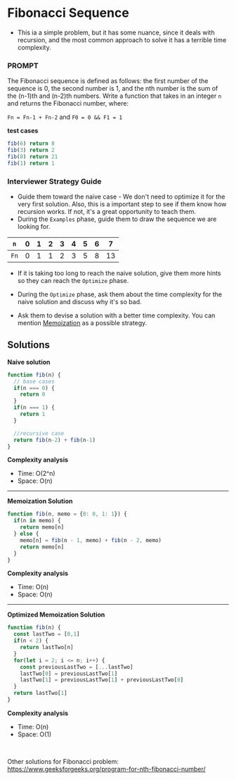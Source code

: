 # **Fibonacci Sequence**

- This ia a simple problem, but it has some nuance, since it deals  with recursion, and the most common approach to solve it has a terrible time complexity.

### **PROMPT**
The Fibonacci sequence is defined as follows: the first number of the sequence is 0, the second number is 1, and the nth number is the sum of the (n-1)th and (n-2)th numbers. Write a function that takes in an integer `n` and returns the Fibonacci number, where:

`Fn = Fn-1 + Fn-2` and `F0 = 0 && F1 = 1`

**test cases**

```js
fib(6) return 8
fib(3) return 2
fib(8) return 21
fib(1) return 1
```

### Interviewer Strategy Guide

- Guide them toward the naive case - We don't need to optimize it for the very first solution. Also, this is a important step to see if them know how recursion works. If not, it's a great opportunity to teach them.
- During the `Examples` phase, guide them to draw the sequence we are looking for.

`n` | 0 | 1 | 2 | 3 | 4 | 5 | 6 | 7
--- | --- | --- | --- | --- | --- | --- | --- | ---
`Fn` | 0 | 1 | 1 | 2 | 3 | 5 | 8 | 13

- If it is taking too long to reach the naive solution, give them more hints so they can reach the `Optimize` phase.

- During the `Optimize` phase, ask them about the time complexity for the naive solution and discuss why it's so bad.
- Ask them to devise a solution with a better time complexity. You can mention [Memoization](https://en.wikipedia.org/wiki/Memoization) as a possible strategy.


## **Solutions**

**Naive solution**

```js
function fib(n) {
  // base cases
  if(n === 0) {
    return 0
  }
  if(n === 1) {
    return 1
  }

  //recursive case
  return fib(n-2) + fib(n-1)
}
```

**Complexity analysis**

- Time: O(2^n)
- Space: O(n)

<hr>

**Memoization Solution**
```js
function fib(n, memo = {0: 0, 1: 1}) {
  if(n in memo) {
    return memo[n]
  } else {
    memo[n] = fib(n - 1, memo) + fib(n - 2, memo)
    return memo[n]
  }
}
```
**Complexity analysis**

- Time: O(n)
- Space: O(n)

<hr>

**Optimized Memoization Solution**

```js
function fib(n) {
  const lastTwo = [0,1]
  if(n < 2) {
    return lastTwo[n]
  }
  for(let i = 2; i <= n; i++) {
    const previousLastTwo = [...lastTwo]
    lastTwo[0] = previousLastTwo[1]
    lastTwo[1] = previousLastTwo[1] + previousLastTwo[0]
  }
  return lastTwo[1]
}
```

**Complexity analysis**

- Time: O(n)
- Space: O(1)

<br>

Other solutions for Fibonacci problem:
https://www.geeksforgeeks.org/program-for-nth-fibonacci-number/
